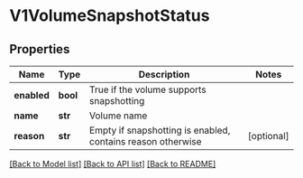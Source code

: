 # V1VolumeSnapshotStatus

## Properties
Name | Type | Description | Notes
------------ | ------------- | ------------- | -------------
**enabled** | **bool** | True if the volume supports snapshotting | 
**name** | **str** | Volume name | 
**reason** | **str** | Empty if snapshotting is enabled, contains reason otherwise | [optional] 

[[Back to Model list]](../README.md#documentation-for-models) [[Back to API list]](../README.md#documentation-for-api-endpoints) [[Back to README]](../README.md)


